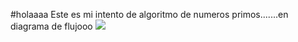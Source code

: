 #holaaaa
Este es mi intento de algoritmo de numeros primos.......en diagrama de flujooo
[![](https://mermaid.ink/img/pako:eNpVkktvwjAQhP_KyqcgwYUjh0otoYU-OLTcCIdVbMCtY6d-tKIR_71jmlIaKfJmdzz5xkknaieVmIitcZ_1nn2kVVlZouviWbHRX-wpWSajQ2SSimxqlHeBate0XlmpJZOy0Ssa0wHSXkB2MBpd3axXroGDMr_t8SabYzTtZoGaZKJujYPxWRGxQ7ojJGURNKk_1aCyU7RnhXX_2ujdroOCyWtmIdPj4lUlZnd55lXU_hTgPMVoXpxGHzpwZgx6lzTC_Ka8lNN7QtsRNuz5kB91BCeYbrNRZedYFt3snIMN1Ymlh-hEywfnicnmZPdIhp0LlA_FMpvco3zMoDn-33llyGk-MVwPqJ_W1-AwBh8g8-CWbC8zI4P9YfMnWmfP5xQ2vdETjJZFCxycfGQbf3St140Lg17UL7jEUAClYS3xm3S5X4m4V42qxASlZP9WicoeoeMU3cvB1mISfVJDkVrJUZWad54bMdmyCer4DXNo0XQ?type=png)](https://mermaid.live/edit#pako:eNpVkktvwjAQhP_KyqcgwYUjh0otoYU-OLTcCIdVbMCtY6d-tKIR_71jmlIaKfJmdzz5xkknaieVmIitcZ_1nn2kVVlZouviWbHRX-wpWSajQ2SSimxqlHeBate0XlmpJZOy0Ssa0wHSXkB2MBpd3axXroGDMr_t8SabYzTtZoGaZKJujYPxWRGxQ7ojJGURNKk_1aCyU7RnhXX_2ujdroOCyWtmIdPj4lUlZnd55lXU_hTgPMVoXpxGHzpwZgx6lzTC_Ka8lNN7QtsRNuz5kB91BCeYbrNRZedYFt3snIMN1Ymlh-hEywfnicnmZPdIhp0LlA_FMpvco3zMoDn-33llyGk-MVwPqJ_W1-AwBh8g8-CWbC8zI4P9YfMnWmfP5xQ2vdETjJZFCxycfGQbf3St140Lg17UL7jEUAClYS3xm3S5X4m4V42qxASlZP9WicoeoeMU3cvB1mISfVJDkVrJUZWad54bMdmyCer4DXNo0XQ)
